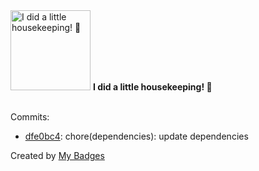 <img src="https://github.com/my-badges/my-badges/blob/master/src/all-badges/chore-commit/chore-commit.png?raw=true" alt="I did a little housekeeping! 🧹" title="I did a little housekeeping! 🧹" width="128">
<strong>I did a little housekeeping! 🧹</strong>
<br><br>

Commits:

- <a href="https://github.com/Neptunium931/blog/commit/dfe0bc4a196f8818e062417ffe00c3021ab3b957">dfe0bc4</a>: chore(dependencies): update dependencies


Created by <a href="https://github.com/my-badges/my-badges">My Badges</a>